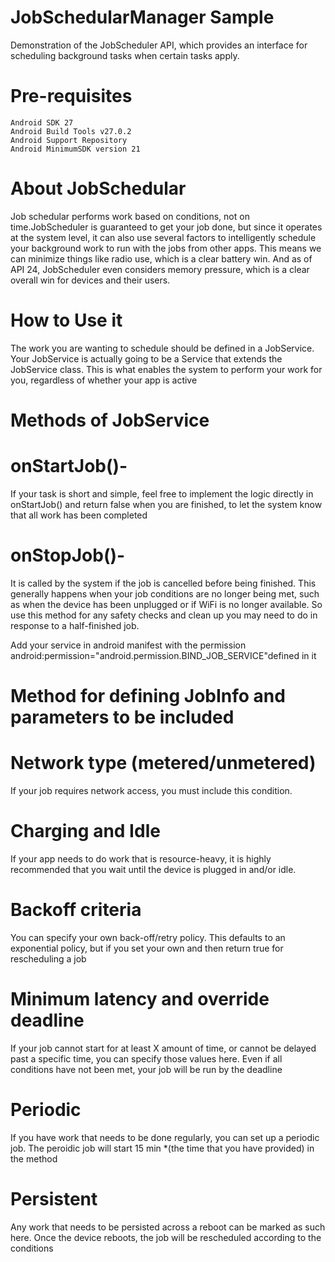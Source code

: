 # JobSchedularManager Sample

Demonstration of the JobScheduler API, which provides an interface for scheduling background tasks when certain tasks apply.

# Pre-requisites

    Android SDK 27
    Android Build Tools v27.0.2
    Android Support Repository
    Android MinimumSDK version 21
    
# About JobSchedular 
Job schedular performs work based on conditions, not on time.JobScheduler is guaranteed to get your job done, but since it operates at the system level, it can also use several factors to intelligently schedule your background work to run with the jobs from other apps. This means we can minimize things like radio use, which is a clear battery win. And as of API 24, 
JobScheduler even considers memory pressure, which is a clear overall win for devices and their users.

# How to Use it
The work you are wanting to schedule should be defined in a JobService. Your JobService is actually going to be a Service that extends the JobService class. 
This is what enables the system to perform your work for you, regardless of whether your app is active
# Methods of JobService
# onStartJob()-
 
 If your task is short and simple, feel free to implement the logic directly in onStartJob() and return false when you are finished, to let the system know that all work has been completed

# onStopJob()-

 It is called by the system if the job is cancelled before being finished. This generally happens when your job conditions are no longer being met, such as when the device has been unplugged or if WiFi is no longer available. So use this method for any safety checks and clean up you may need to do in response to a half-finished job.
 
Add your service in android manifest with the permission  android:permission="android.permission.BIND_JOB_SERVICE"defined in it

# Method for defining JobInfo and parameters to be included 

# Network type (metered/unmetered)
If your job requires network access, you must include this condition. 

# Charging and Idle
If your app needs to do work that is resource-heavy, it is highly recommended that you wait until the device is plugged in and/or idle.

# Backoff criteria
You can specify your own back-off/retry policy. This defaults to an exponential policy, but if you set your own and then return true for rescheduling a job 

# Minimum latency and override deadline
If your job cannot start for at least X amount of time, or cannot be delayed past a specific time, you can specify those values here. Even if all conditions have not been met, your job will be run by the deadline 
# Periodic
If you have work that needs to be done regularly, you can set up a periodic job.
The peroidic job will start 15 min *(the time that you have provided) in the method

# Persistent
Any work that needs to be persisted across a reboot can be marked as such here. Once the device reboots, the job will be rescheduled according to the conditions

